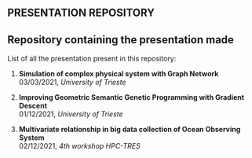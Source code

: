 ## PRESENTATION REPOSITORY
Repository containing the presentation made
---- 

List of all the presentation present in this repository:

1) __Simulation of complex physical system with Graph Network__  \
  03/03/2021, _University of Trieste_
  
2) __Improving Geometric Semantic Genetic Programming with Gradient Descent__  \
  01/12/2021, _University of Trieste_
  
3) __Multivariate relationship in big data collection of Ocean Observing System__  \
  02/12/2021, _4th workshop HPC-TRES_
